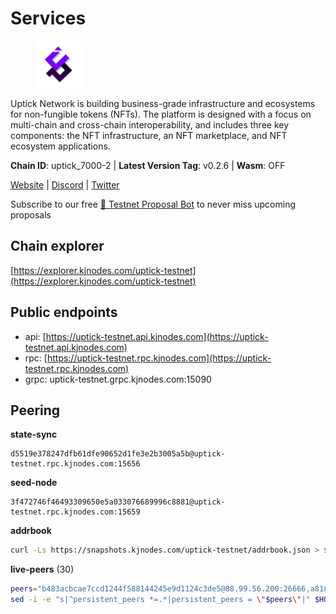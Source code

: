 # Services

<figure><img src="https://raw.githubusercontent.com/kj89/cosmos-images/main/logos/uptick.png" alt=""><figcaption></figcaption></figure>

Uptick Network is building business-grade infrastructure and  ecosystems for non-fungible tokens (NFTs). The platform is  designed with a focus on multi-chain and cross-chain interoperability,  and includes three key components: the NFT infrastructure, an NFT  marketplace, and NFT ecosystem applications.

**Chain ID**: uptick_7000-2 | **Latest Version Tag**: v0.2.6 | **Wasm**: OFF

[Website](https://uptick.network) | [Discord](https://discord.gg/UzeHS7fu5H) | [Twitter](https://twitter.com/uptickproject)



Subscribe to our free [🤖 Testnet Proposal Bot](https://t.me/kjnodes_testnet_proposal_bot) to never miss upcoming proposals


## Chain explorer
[https://explorer.kjnodes.com/uptick-testnet](https://explorer.kjnodes.com/uptick-testnet)

## Public endpoints

* api: [https://uptick-testnet.api.kjnodes.com](https://uptick-testnet.api.kjnodes.com)
* rpc: [https://uptick-testnet.rpc.kjnodes.com](https://uptick-testnet.rpc.kjnodes.com)
* grpc: uptick-testnet.grpc.kjnodes.com:15090

## Peering

**state-sync**

```text
d5519e378247dfb61dfe90652d1fe3e2b3005a5b@uptick-testnet.rpc.kjnodes.com:15656
```

**seed-node**

```text
3f472746f46493309650e5a033076689996c8881@uptick-testnet.rpc.kjnodes.com:15659
```

**addrbook**
```bash
curl -Ls https://snapshots.kjnodes.com/uptick-testnet/addrbook.json > $HOME/.uptickd/config/addrbook.json
```

**live-peers** (30)
```bash
peers="b483acbcae7ccd1244f588144245e9d1124c3de5@88.99.56.200:26666,a818920590d15226a206ec4c73b1c5c20c56a435@65.21.134.202:26666,174a57a0d4b914b5a9823a5f3f47ae4b06d9809e@65.108.206.118:60956,1c66685cbf5c8dc0a739eb57c896d35eb2eed17c@65.109.50.106:28656,d5519e378247dfb61dfe90652d1fe3e2b3005a5b@65.109.68.190:15656,7849e4320385434b0828a3e0206a3b69767393f6@65.109.91.227:26656,af5262526a0800a29a0a7194e1488a9fa62d0005@195.3.223.208:26656,7a4f1c0baa2ff31c02163fb658c4eb8d119193c7@95.214.52.173:18656,07df6fd3f41c4bda761931831439ab248eb3dae4@91.223.3.190:55056,0afb5ce897e69eec34fb32bf87f4a2f93f79e0b3@65.109.65.210:30656,2298edffe9306e4d9370233c1d29dab567829095@144.91.78.28:26656,e24bde7fe207160442fe6b93ee376a739def5757@51.222.248.153:26656,878101ab9ad2402bfd700a3da58223778461c753@185.245.182.152:26656,86f50af23369997882ca3988eabeba998b4f07cc@65.109.92.79:10656,7831b5c5cc90fa95ea99a0cea5d1ad07dfcc7b9c@185.245.183.187:26656,1bb6d67af0dd1d452e294e9df430d07bccefe502@185.215.167.241:26656,0148cb2bb6b646cb147b1651ad503fcf9abfc652@107.155.98.194:36656,6a775f6034f64827a6220de07b1ad344284bbf51@194.163.155.84:46656,3edfe380f7eff0658582c158f2eecebae2e0fed7@213.239.213.179:26656,b9d3fe835ded0b93c39befad43fb3c4964ae740f@91.195.101.100:26656,8eaa8bc68e79a3c9b2037f4f675985cdbb1657e4@65.109.136.251:26656,58cf2af0e94d7c55473a1e98225a6ff25baa0402@65.21.4.10:15656,eda5c48778c986879245dcb4aa2c5b78d363a5b8@185.246.84.32:26656,ee83f88570347a40640236b1c0b62bd3ad5d48ff@5.78.75.97:26656,be823fc2f0e81ac3003ec20eba05bd963c0f3aac@95.217.4.62:26656,eb5a3112a64944e2bd701ff8aa99ab95209c6310@185.198.27.110:26656,d8777278648d8fc93800692a8b96a7f104df4f9a@194.163.135.127:26656,6af07daddb8a57c01d05d8c0894f8293a41090d0@185.245.183.122:26656,fcdae3f3f0e72ec6c438fabdf03c5cd9ec978716@91.107.192.125:26656,2c952455a0e425081b54855091ab84c1fe73c4bc@65.108.231.124:10656"
sed -i -e "s|^persistent_peers *=.*|persistent_peers = \"$peers\"|" $HOME/.uptickd/config/config.toml
```
